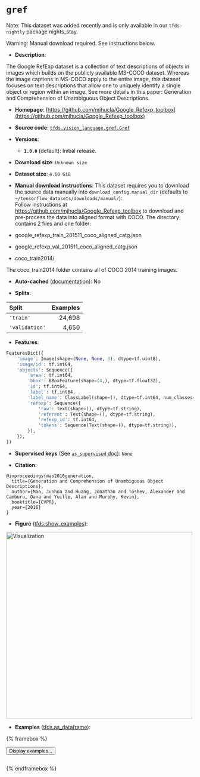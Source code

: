 <div itemscope itemtype="http://schema.org/Dataset">
  <div itemscope itemprop="includedInDataCatalog" itemtype="http://schema.org/DataCatalog">
    <meta itemprop="name" content="TensorFlow Datasets" />
  </div>
  <meta itemprop="name" content="gref" />
  <meta itemprop="description" content="The Google RefExp dataset is a collection of text descriptions of objects in&#10;images which builds on the publicly available MS-COCO dataset. Whereas the&#10;image captions in MS-COCO apply to the entire image, this dataset focuses on&#10;text descriptions that allow one to uniquely identify a single object or region&#10;within an image. See more details in this paper: Generation and Comprehension&#10;of Unambiguous Object Descriptions.&#10;&#10;To use this dataset:&#10;&#10;```python&#10;import tensorflow_datasets as tfds&#10;&#10;ds = tfds.load(&#x27;gref&#x27;, split=&#x27;train&#x27;)&#10;for ex in ds.take(4):&#10;  print(ex)&#10;```&#10;&#10;See [the guide](https://www.tensorflow.org/datasets/overview) for more&#10;informations on [tensorflow_datasets](https://www.tensorflow.org/datasets).&#10;&#10;&lt;img src=&quot;https://storage.googleapis.com/tfds-data/visualization/fig/gref-1.0.0.png&quot; alt=&quot;Visualization&quot; width=&quot;500px&quot;&gt;&#10;&#10;" />
  <meta itemprop="url" content="https://www.tensorflow.org/datasets/catalog/gref" />
  <meta itemprop="sameAs" content="https://github.com/mjhucla/Google_Refexp_toolbox" />
  <meta itemprop="citation" content="@inproceedings{mao2016generation,&#10;  title={Generation and Comprehension of Unambiguous Object Descriptions},&#10;  author={Mao, Junhua and Huang, Jonathan and Toshev, Alexander and Camburu, Oana and Yuille, Alan and Murphy, Kevin},&#10;  booktitle={CVPR},&#10;  year={2016}&#10;}" />
</div>

# `gref`

Note: This dataset was added recently and is only available in our
`tfds-nightly` package
<span class="material-icons" title="Available only in the tfds-nightly package">nights_stay</span>.

Warning: Manual download required. See instructions below.

*   **Description**:

The Google RefExp dataset is a collection of text descriptions of objects in
images which builds on the publicly available MS-COCO dataset. Whereas the image
captions in MS-COCO apply to the entire image, this dataset focuses on text
descriptions that allow one to uniquely identify a single object or region
within an image. See more details in this paper: Generation and Comprehension of
Unambiguous Object Descriptions.

*   **Homepage**:
    [https://github.com/mjhucla/Google_Refexp_toolbox](https://github.com/mjhucla/Google_Refexp_toolbox)

*   **Source code**:
    [`tfds.vision_language.gref.Gref`](https://github.com/tensorflow/datasets/tree/master/tensorflow_datasets/vision_language/gref/gref.py)

*   **Versions**:

    *   **`1.0.0`** (default): Initial release.

*   **Download size**: `Unknown size`

*   **Dataset size**: `4.60 GiB`

*   **Manual download instructions**: This dataset requires you to
    download the source data manually into `download_config.manual_dir`
    (defaults to `~/tensorflow_datasets/downloads/manual/`):<br/>
    Follow instructions at https://github.com/mjhucla/Google_Refexp_toolbox
    to download and pre-process the data into aligned format with COCO.
    The directory contains 2 files and one folder:

*   google_refexp_train_201511_coco_aligned_catg.json

*   google_refexp_val_201511_coco_aligned_catg.json

*   coco_train2014/

The coco_train2014 folder contains all of COCO 2014 training images.

*   **Auto-cached**
    ([documentation](https://www.tensorflow.org/datasets/performances#auto-caching)):
    No

*   **Splits**:

Split          | Examples
:------------- | -------:
`'train'`      | 24,698
`'validation'` | 4,650

*   **Features**:

```python
FeaturesDict({
    'image': Image(shape=(None, None, 3), dtype=tf.uint8),
    'image/id': tf.int64,
    'objects': Sequence({
        'area': tf.int64,
        'bbox': BBoxFeature(shape=(4,), dtype=tf.float32),
        'id': tf.int64,
        'label': tf.int64,
        'label_name': ClassLabel(shape=(), dtype=tf.int64, num_classes=80),
        'refexp': Sequence({
            'raw': Text(shape=(), dtype=tf.string),
            'referent': Text(shape=(), dtype=tf.string),
            'refexp_id': tf.int64,
            'tokens': Sequence(Text(shape=(), dtype=tf.string)),
        }),
    }),
})
```

*   **Supervised keys** (See
    [`as_supervised` doc](https://www.tensorflow.org/datasets/api_docs/python/tfds/load#args)):
    `None`

*   **Citation**:

```
@inproceedings{mao2016generation,
  title={Generation and Comprehension of Unambiguous Object Descriptions},
  author={Mao, Junhua and Huang, Jonathan and Toshev, Alexander and Camburu, Oana and Yuille, Alan and Murphy, Kevin},
  booktitle={CVPR},
  year={2016}
}
```

*   **Figure**
    ([tfds.show_examples](https://www.tensorflow.org/datasets/api_docs/python/tfds/visualization/show_examples)):

<img src="https://storage.googleapis.com/tfds-data/visualization/fig/gref-1.0.0.png" alt="Visualization" width="500px">

*   **Examples**
    ([tfds.as_dataframe](https://www.tensorflow.org/datasets/api_docs/python/tfds/as_dataframe)):

<!-- mdformat off(HTML should not be auto-formatted) -->

{% framebox %}

<button id="displaydataframe">Display examples...</button>
<div id="dataframecontent" style="overflow-x:scroll"></div>
<script src="https://www.gstatic.com/external_hosted/jquery2.min.js"></script>
<script>
var url = "https://storage.googleapis.com/tfds-data/visualization/dataframe/gref-1.0.0.html";
$(document).ready(() => {
  $("#displaydataframe").click((event) => {
    // Disable the button after clicking (dataframe loaded only once).
    $("#displaydataframe").prop("disabled", true);

    // Pre-fetch and display the content
    $.get(url, (data) => {
      $("#dataframecontent").html(data);
    }).fail(() => {
      $("#dataframecontent").html(
        'Error loading examples. If the error persist, please open '
        + 'a new issue.'
      );
    });
  });
});
</script>

{% endframebox %}

<!-- mdformat on -->